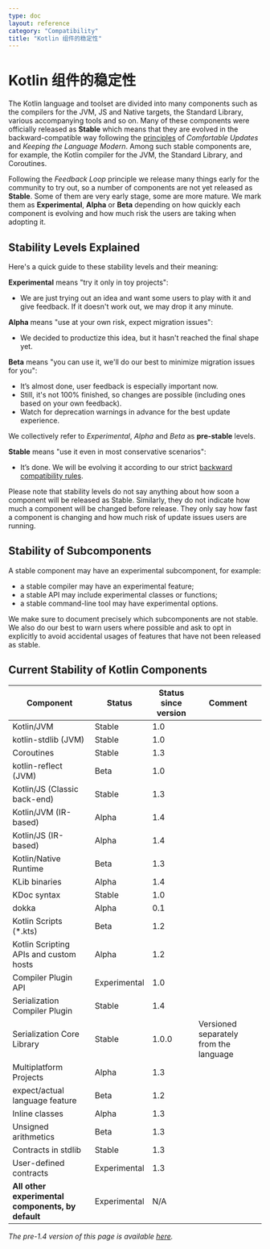 ```yaml
---
type: doc
layout: reference
category: "Compatibility"
title: "Kotlin 组件的稳定性"
---
```


# Kotlin 组件的稳定性

The Kotlin language and toolset are divided into many components such as the compilers for the JVM, JS and Native targets, the Standard Library, various accompanying tools and so on. Many of these components were officially released as **Stable** which means that they are evolved in the backward-compatible way following the [principles](kotlin-evolution.html) of *Comfortable Updates* and *Keeping the Language Modern*. Among such stable components are, for example, the Kotlin compiler for the JVM, the Standard Library, and Coroutines.

Following the *Feedback Loop* principle we release many things early for the community to try out, so a number of components are not yet released as **Stable**. Some of them are very early stage, some are more mature. We mark them as **Experimental**, **Alpha** or **Beta** depending on how quickly each component is evolving and how much risk the users are taking when adopting it. 

## Stability Levels Explained

Here's a quick guide to these stability levels and their meaning:

**Experimental** means "try it only in toy projects":
  * We are just trying out an idea and want some users to play with it and give feedback. If it doesn't work out, we may drop it any minute.

**Alpha** means "use at your own risk, expect migration issues": 
  * We decided to productize this idea, but it hasn't reached the final shape yet.

**Beta** means "you can use it, we'll do our best to minimize migration issues for you": 
  * It’s almost done, user feedback is especially important now.
  * Still, it's not 100% finished, so changes are possible (including ones based on your own feedback).
  * Watch for deprecation warnings in advance for the best update experience.

We collectively refer to _Experimental_, _Alpha_ and _Beta_ as **pre-stable** levels.

<a name="stable"></a>
**Stable** means "use it even in most conservative scenarios":
  * It’s done. We will be evolving it according to our strict [backward compatibility rules](/foundation/language-committee-guidelines.html).
  
Please note that stability levels do not say anything about how soon a component will be released as Stable. Similarly, they do not indicate how much a component will be changed before release. They only say how fast a component is changing and how much risk of update issues users are running.

## Stability of Subcomponents

A stable component may have an experimental subcomponent, for example:
* a stable compiler may have an experimental feature;
* a stable API may include experimental classes or functions;
* a stable command-line tool may have experimental options.

We make sure to document precisely which subcomponents are not stable. We also do our best to warn users where possible and ask to opt in explicitly to avoid accidental usages of features that have not been released as stable.

## Current Stability of Kotlin Components

|**Component**|**Status**|**Status since version**|**Comment**|
| --- | --- | --- | --- |
Kotlin/JVM|Stable|1.0|
kotlin-stdlib (JVM)|Stable|1.0|
Coroutines|Stable|1.3|
kotlin-reflect (JVM)|Beta|1.0|
Kotlin/JS (Classic back-end)|Stable|1.3|
Kotlin/JVM (IR-based)|Alpha|1.4|
Kotlin/JS (IR-based)|Alpha|1.4|
Kotlin/Native Runtime|Beta|1.3|
KLib binaries|Alpha|1.4|
KDoc syntax|Stable|1.0|
dokka|Alpha|0.1|
Kotlin Scripts (*.kts)|Beta|1.2|
Kotlin Scripting APIs and custom hosts|Alpha|1.2|
Compiler Plugin API|Experimental|1.0|
Serialization Compiler Plugin|Stable|1.4|
Serialization Core Library|Stable|1.0.0|Versioned separately from the language
Multiplatform Projects|Alpha|1.3|
expect/actual language feature|Beta|1.2|
Inline classes|Alpha|1.3|
Unsigned arithmetics|Beta|1.3|
Contracts in stdlib|Stable|1.3|
User-defined contracts|Experimental|1.3|
**All other experimental components, by default**|Experimental|N/A|
 
*The pre-1.4 version of this page is available [here](components-stability-pre-1.4.html).* 